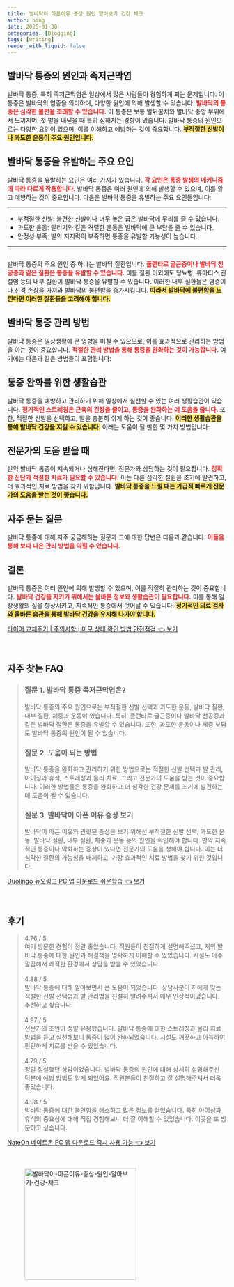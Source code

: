 ```yaml
---
title: 발바닥이 아픈이유 증상 원인 알아보기 건강 체크
author: bing
date: 2025-01-30
categories: [Blogging]
tags: [writing]
render_with_liquid: false
---
```



<h2 id='발바닥 통증의 원인과 족저근막염'>발바닥 통증의 원인과 족저근막염</h2>

<p>발바닥 통증, 특히 족저근막염은 일상에서 많은 사람들이 경험하게 되는 문제입니다. 이 통증은 발바닥의 염증을 의미하며, 다양한 원인에 의해 발생할 수 있습니다. <b><span style="color: #ee2323;">발바닥의 통증은 심각한 불편을 초래할 수 있습니다.</span></b> 이 통증은 보통 발뒤꿈치와 발바닥 중앙 부위에서 느껴지며, 첫 발을 내딛을 때 특히 심해지는 경향이 있습니다. 발바닥 통증의 원인으로는 다양한 요인이 있으며, 이를 이해하고 예방하는 것이 중요합니다. <b><span style="background-color: #ffe066;">부적절한 신발이나 과도한 운동이 주요 원인입니다.</span></b></p>

<h2 id='발바닥 통증을 유발하는 주요 요인'>발바닥 통증을 유발하는 주요 요인</h2>

<p>발바닥 통증을 유발하는 요인은 여러 가지가 있습니다. <b><span style="color: #ee2323;">각 요인은 통증 발생의 메커니즘에 따라 다르게 작용합니다.</span></b> 발바닥 통증은 여러 원인에 의해 발생할 수 있으며, 이를 알고 예방하는 것이 중요합니다. 다음은 발바닥 통증을 유발하는 주요 요인들입니다:</p>

<hr />

<ul>
    <li>부적절한 신발: 불편한 신발이나 너무 높은 굽은 발바닥에 무리를 줄 수 있습니다.</li>
    <li>과도한 운동: 달리기와 같은 격렬한 운동은 발바닥에 큰 부담을 줄 수 있습니다.</li>
    <li>안정성 부족: 발의 지지력이 부족하면 통증을 유발할 가능성이 높습니다.</li>
</ul>

<hr />

<h2 id='발바닥 질환과 내부 질환'></h2>

<p>발바닥 통증의 주요 원인 중 하나는 발바닥 질환입니다. <b><span style="color: #ee2323;">플랜타르 굴근증이나 발바닥 천공증과 같은 질환은 통증을 유발할 수 있습니다.</span></b> 이들 질환 이외에도 당뇨병, 류마티스 관절염 등의 내부 질환이 발바닥 통증을 유발할 수 있습니다. 이러한 내부 질환들은 염증이나 신경 손상을 가져와 발바닥의 불편함을 증가시킵니다. <b><span style="background-color: #ffe066;">따라서 발바닥에 불편함을 느낀다면 이러한 질환들을 고려해야 합니다.</span></b></p>

<h2 id='발바닥 통증 관리 방법'>발바닥 통증 관리 방법</h2>

<p>발바닥 통증은 일상생활에 큰 영향을 미칠 수 있으므로, 이를 효과적으로 관리하는 방법을 아는 것이 중요합니다. <b><span style="color: #ee2323;">적절한 관리 방법을 통해 통증을 완화하는 것이 가능합니다.</span></b> 여기에는 다음과 같은 방법들이 포함됩니다:</p>

<h2 id='통증 완화를 위한 생활습관'>통증 완화를 위한 생활습관</h2>

<p>발바닥 통증을 예방하고 관리하기 위해 일상에서 실천할 수 있는 여러 생활습관이 있습니다. <b><span style="color: #ee2323;">정기적인 스트레칭은 근육의 긴장을 줄이고, 통증을 완화하는 데 도움을 줍니다.</span></b> 또한, 적절한 신발을 선택하고, 발을 충분히 쉬게 하는 것이 좋습니다. <b><span style="background-color: #ffe066;">이러한 생활습관을 통해 발바닥 건강을 지킬 수 있습니다.</span></b> 아래는 도움이 될 만한 몇 가지 방법입니다:</p>

<h2 id='전문가의 도움 받을 때'>전문가의 도움 받을 때</h2>

<p>만약 발바닥 통증이 지속되거나 심해진다면, 전문가와 상담하는 것이 필요합니다. <b><span style="color: #ee2323;">정확한 진단과 적절한 치료가 필요할 수 있습니다.</span></b> 이는 다른 심각한 질환을 조기에 발견하고, 더 효과적인 치료 방법을 찾기 위함입니다. <b><span style="background-color: #ffe066;">발바닥 통증을 느낄 때는 가급적 빠르게 전문가의 도움을 받는 것이 좋습니다.</span></b></p>

<h2 id='자주 묻는 질문'>자주 묻는 질문</h2>

<p>발바닥 통증에 대해 자주 궁금해하는 질문과 그에 대한 답변은 다음과 같습니다. <b><span style="color: #ee2323;">이들을 통해 보다 나은 관리 방법을 익힐 수 있습니다.</span></b></p>

<h2 id='결론'>결론</h2>

<p>발바닥 통증은 여러 원인에 의해 발생할 수 있으며, 이를 적절히 관리하는 것이 중요합니다. <b><span style="color: #ee2323;">발바닥 건강을 지키기 위해서는 올바른 정보와 생활습관이 필요합니다.</span></b> 이를 통해 일상생활의 질을 향상시키고, 지속적인 통증에서 벗어날 수 있습니다. <b><span style="background-color: #ffe066;">정기적인 의료 검사와 올바른 습관을 통해 발바닥 건강을 유지해 나가야 합니다.</span></b></p>


<p><a class="click-button" title="타이어 교체주기 | 주의사항 | 마모 상태 확인 방법 안전점검" href="https://purplelist.github.io/posts/%ED%83%80%EC%9D%B4%EC%96%B4-%EA%B5%90%EC%B2%B4%EC%A3%BC%EA%B8%B0-%EC%A3%BC%EC%9D%98%EC%82%AC%ED%95%AD-%EB%A7%88%EB%AA%A8-%EC%83%81%ED%83%9C-%ED%99%95%EC%9D%B8-%EB%B0%A9%EB%B2%95-%EC%95%88%EC%A0%84%EC%A0%90%EA%B2%80/" rel="dofollow">타이어 교체주기 | 주의사항 | 마모 상태 확인 방법 안전점검 👈 보기</a></p><br>
<h2 id='자주_찾는_FAQ'>자주 찾는 FAQ</h2>
<div itemscope="" itemtype="https://schema.org/FAQPage"> 
<blockquote> 
<div itemscope="" itemprop="mainEntity" itemtype="https://schema.org/Question"> 
<h3 itemprop="name">질문 1. 발바닥 통증 족저근막염은?</h3> 
<div itemscope="" itemprop="acceptedAnswer" itemtype="https://schema.org/Answer"> 
<span itemprop="text"> 
<p>발바닥 통증의 주요 원인으로는 부적절한 신발 선택과 과도한 운동, 발바닥 질환, 내부 질환, 체중과 운동이 있습니다. 특히, 플랜타르 굴근증이나 발바닥 천공증과 같은 발바닥 질환은 통증을 유발할 수 있습니다. 또한, 과도한 운동이나 체중 부담도 발바닥 통증의 원인이 될 수 있습니다.</p> 
</span> 
</div> 
</div> 

<div itemscope="" itemprop="mainEntity" itemtype="https://schema.org/Question"> 
<h3 itemprop="name">질문 2. 도움이 되는 방법</h3> 
<div itemscope="" itemprop="acceptedAnswer" itemtype="https://schema.org/Answer"> 
<span itemprop="text"> 
<p>발바닥 통증을 완화하고 관리하기 위한 방법으로는 적절한 신발 선택과 발 관리, 아이싱과 휴식, 스트레칭과 물리 치료, 그리고 전문가의 도움을 받는 것이 중요합니다. 이러한 방법들은 통증을 완화하고 더 심각한 건강 문제를 조기에 발견하는 데 도움이 될 수 있습니다.</p> 
</span> 
</div> 
</div> 

<div itemscope="" itemprop="mainEntity" itemtype="https://schema.org/Question"> 
<h3 itemprop="name">질문 3. 발바닥이 아픈 이유 증상 보기</h3> 
<div itemscope="" itemprop="acceptedAnswer" itemtype="https://schema.org/Answer"> 
<span itemprop="text"> 
<p>발바닥이 아픈 이유와 관련된 증상을 보기 위해선 부적절한 신발 선택, 과도한 운동, 발바닥 질환, 내부 질환, 체중과 운동 등의 원인을 확인해야 합니다. 만약 지속적인 통증이나 악화하는 증상이 있다면 전문가의 도움을 청해야 합니다. 이는 더 심각한 질환의 가능성을 배제하고, 가장 효과적인 치료 방법을 찾기 위한 것입니다.</p> 
</span> 
</div> 
</div> 

</blockquote> 
</div>
<p><a class="click-button" title="Duolingo 듀오링고 PC 앱 다운로드 쉬운학습" href="https://purplelist.github.io/posts/Duolingo-%EB%93%80%EC%98%A4%EB%A7%81%EA%B3%A0-PC-%EC%95%B1-%EB%8B%A4%EC%9A%B4%EB%A1%9C%EB%93%9C-%EC%89%AC%EC%9A%B4%ED%95%99%EC%8A%B5/" rel="dofollow">Duolingo 듀오링고 PC 앱 다운로드 쉬운학습 👈 보기</a></p><br>
<h2 id='후기'>후기</h2>
<div itemscope itemtype="https://schema.org/Product">
  <blockquote>
  <div itemprop="review" itemscope itemtype="https://schema.org/Review">
      <div itemprop="reviewRating" itemscope itemtype="https://schema.org/Rating"> <span itemprop="ratingValue">4.76</span> / <span itemprop="bestRating">5</span> </div>
      <span itemprop="reviewBody">여기 방문한 경험이 정말 좋았습니다. 직원들이 친절하게 설명해주셨고, 저의 발바닥 통증에 대한 원인과 해결책을 명확하게 이해할 수 있었습니다. 시설도 아주 깔끔해서 쾌적한 환경에서 상담을 받을 수 있었습니다.</span>
  </div>
  <br>
  <div itemprop="review" itemscope itemtype="https://schema.org/Review">
      <div itemprop="reviewRating" itemscope itemtype="https://schema.org/Rating"> <span itemprop="ratingValue">4.88</span> / <span itemprop="bestRating">5</span> </div>
      <span itemprop="reviewBody">발바닥 통증에 대해 알아보면서 큰 도움이 되었습니다. 상담사분이 저에게 맞는 적절한 신발 선택법과 발 관리법을 친절히 알려주셔서 매우 인상적이었습니다. 추천하고 싶습니다!</span>
  </div>
  <br>
  <div itemprop="review" itemscope itemtype="https://schema.org/Review">
      <div itemprop="reviewRating" itemscope itemtype="https://schema.org/Rating"> <span itemprop="ratingValue">4.97</span> / <span itemprop="bestRating">5</span> </div>
      <span itemprop="reviewBody">전문가의 조언이 정말 유용했습니다. 발바닥 통증에 대한 스트레칭과 물리 치료 방법을 듣고 실천해보니 통증이 많이 완화되었습니다. 시설도 깨끗하고 아늑하여 편안하게 치료를 받을 수 있었습니다.</span>
  </div>
  <br>
  <div itemprop="review" itemscope itemtype="https://schema.org/Review">
      <div itemprop="reviewRating" itemscope itemtype="https://schema.org/Rating"> <span itemprop="ratingValue">4.79</span> / <span itemprop="bestRating">5</span> </div>
      <span itemprop="reviewBody">정말 절실했던 상담이었습니다. 발바닥 통증의 원인에 대해 상세히 설명해주신 덕분에 예방 방법도 알게 되었어요. 직원분들이 친절하고 잘 설명해주셔서 더욱 좋았습니다.</span>
  </div>
  <br>
  <div itemprop="review" itemscope itemtype="https://schema.org/Review">
      <div itemprop="reviewRating" itemscope itemtype="https://schema.org/Rating"> <span itemprop="ratingValue">4.98</span> / <span itemprop="bestRating">5</span> </div>
      <span itemprop="reviewBody">발바닥 통증에 대한 불안함을 해소하고 많은 정보를 얻었습니다. 특히 아이싱과 휴식의 중요성에 대해 직접 경험해보니 더 잘 이해할 수 있었습니다. 이곳을 또 방문하고 싶습니다.</span>
  </div>
  </blockquote>
</div>
<p><a class="click-button" title="NateOn 네이트온 PC 앱 다운로드 즉시 사용 가능" href="https://purplelist.github.io/posts/NateOn-%EB%84%A4%EC%9D%B4%ED%8A%B8%EC%98%A8-PC-%EC%95%B1-%EB%8B%A4%EC%9A%B4%EB%A1%9C%EB%93%9C-%EC%A6%89%EC%8B%9C-%EC%82%AC%EC%9A%A9-%EA%B0%80%EB%8A%A5/" rel="dofollow">NateOn 네이트온 PC 앱 다운로드 즉시 사용 가능 👈 보기</a></p><br>
<figure class="image"><img src="https://purplelist.github.io/assets/img/thumbnail/발바닥이-아픈이유-증상-원인-알아보기-건강-체크.webp" alt="발바닥이-아픈이유-증상-원인-알아보기-건강-체크" width="256" height="256"></figure>